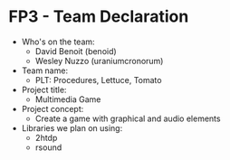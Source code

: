 # FP3 - Team Declaration

* Who's on the team:
  * David Benoit (benoid)
  * Wesley Nuzzo (uraniumcronorum)
* Team name:
  * PLT: Procedures, Lettuce, Tomato 
* Project title:
  * Multimedia Game 
* Project concept:
  * Create a game with graphical and audio elements
* Libraries we plan on using:
  * 2htdp
  * rsound
